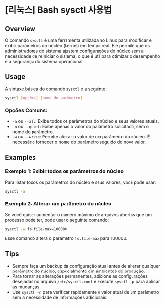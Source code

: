 # [리눅스] Bash sysctl 사용법

## Overview
O comando `sysctl` é uma ferramenta utilizada no Linux para modificar e exibir parâmetros do núcleo (kernel) em tempo real. Ele permite que os administradores do sistema ajustem configurações do núcleo sem a necessidade de reiniciar o sistema, o que é útil para otimizar o desempenho e a segurança do sistema operacional.

## Usage
A sintaxe básica do comando `sysctl` é a seguinte:

```bash
sysctl [opções] [nome_do_parâmetro]
```

### Opções Comuns:
- `-a` ou `--all`: Exibe todos os parâmetros do núcleo e seus valores atuais.
- `-n` ou `--quiet`: Exibe apenas o valor do parâmetro solicitado, sem o nome do parâmetro.
- `-w` ou `--write`: Permite alterar o valor de um parâmetro do núcleo. É necessário fornecer o nome do parâmetro seguido do novo valor.

## Examples
### Exemplo 1: Exibir todos os parâmetros do núcleo
Para listar todos os parâmetros do núcleo e seus valores, você pode usar:

```bash
sysctl -a
```

### Exemplo 2: Alterar um parâmetro do núcleo
Se você quiser aumentar o número máximo de arquivos abertos que um processo pode ter, pode usar o seguinte comando:

```bash
sysctl -w fs.file-max=100000
```

Esse comando altera o parâmetro `fs.file-max` para 100000.

## Tips
- Sempre faça um backup da configuração atual antes de alterar qualquer parâmetro do núcleo, especialmente em ambientes de produção.
- Para tornar as alterações permanentes, adicione as configurações desejadas no arquivo `/etc/sysctl.conf` e execute `sysctl -p` para aplicar as mudanças.
- Use `sysctl -n` para verificar rapidamente o valor atual de um parâmetro sem a necessidade de informações adicionais.